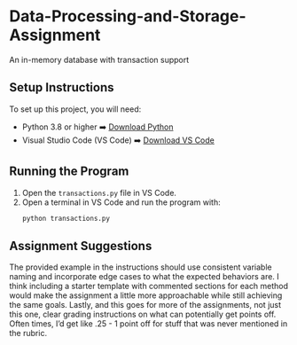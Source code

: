 # Data-Processing-and-Storage-Assignment  
An in-memory database with transaction support  

## Setup Instructions  
To set up this project, you will need:  

- Python 3.8 or higher ➡️ [Download Python](https://www.python.org/downloads/)  
- Visual Studio Code (VS Code) ➡️ [Download VS Code](https://code.visualstudio.com/)  



## Running the Program  
1. Open the `transactions.py` file in VS Code.  
2. Open a terminal in VS Code and run the program with:  
   ```bash  
   python transactions.py  
   ```  


## Assignment Suggestions  

The provided example in the instructions should use consistent variable naming and incorporate edge cases to what the expected behaviors are. I think including a  starter template with commented sections for each method would make the assignment a little more approachable while still achieving the same goals. Lastly, and this goes for more of the assignments, not just this one, clear grading instructions on what can potentially get points off. Often times, I’d get like .25 - 1 point off for stuff that was never mentioned in the rubric. 
